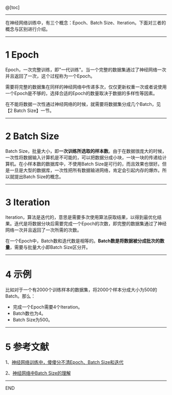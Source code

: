 ﻿@[toc]

---
在神经网络训练中，有三个概念：Epoch、Batch Size、Iteration。下面对三者的概念与区别进行介绍。

---
# 1 Epoch
Epoch，一次完整训练，即"一代训练"。当一个完整的数据集通过了神经网络一次并且返回了一次，这个过程称为一个Epoch。

需要将完整的数据集在同样的神经网络中传递多次，仅仅更新权重一次或者说使用一个Epoch是不够的，选择合适的Epoch的数量取决于数据的多样性等因素。

在不能将数据一次性通过神经网络的时候，就需要将数据集分成几个Batch，见【2 Batch Size】一节。

---
# 2 Batch Size
Batch Size，批量大小，即**一次训练所选取的样本数**。由于在数据很庞大的时候，一次性将数据输入计算机是不可能的，可以把数据分成小块，一块一块的传递给计算机。在小样本数的数据库中，不使用Batch Size是可行的，而且效果也很好。但是一旦是大型的数据库，一次性把所有数据输进网络，肯定会引起内存的爆炸。所以就提出Batch Size的概念。

---
# 3 Iteration
Iteration，算法是迭代的，意思是需要多次使用算法获取结果，以得到最优化结果。迭代是将数据分块后需要完成一个Epoch的次数，即完整的数据集通过了神经网络一次并且返回了一次所需的次数。

在一个Epoch中，Batch数和迭代数是相等的。**Batch数是将数据被分成批次的数量**，需要与批量大小即Batch Size区分开。

---
# 4 示例
比如对于一个有2000个训练样本的数据集，将2000个样本分成大小为500的Batch。那么：
- 完成一个Epoch需要4个Iteration。
- Batch数也为4。
- Batch Size为500。
---
# 5 参考文献

1、[神经网络训练中，傻傻分不清Epoch、Batch Size和迭代](https://www.jiqizhixin.com/articles/2017-09-25-3)

2、[神经网络中Batch Size的理解](https://blog.csdn.net/qq_34886403/article/details/82558399)

---
END
